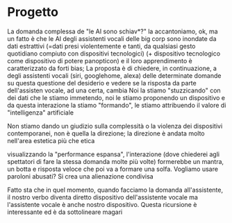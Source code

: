 # Progetto

La domanda complessa de "le AI sono schiav*?" la accantoniamo, ok, ma un fatto è che le AI degli assistenti vocali delle big corp sono inondate da dati estrattivi (=dati presi violentemente e tanti, da qualsiasi gesto quotidiano compiuto con dispositivi tecnologici) (+ dispositivo tecnologico come dispositivo di potere panopticon) e il loro apprendimento è caratterizzato da forti bias; 
La proposta è di chiedere, in continuazione, a degli assistenti vocali (siri, googlehome, alexa) delle determinate domande su questa questione del desiderio e vedere se la risposta da parte dell'assisten vocale, ad una certa, cambia
Noi la stiamo "stuzzicando" con dei dati che le stiamo immetendo, noi le stiamo proponendo un dispositivo e da questa interazione la stiamo "formando", le stiamo attribuendo il valore di "intelligenza" artificiale

Non stiamo dando un giudizio sulla complessità o la violenza dei dispositivi contemporanei, non è quella la direzione; la direzione è andata molto nell'area estetica più che etica

visualizzando la "performance espansa", l'interazione (dove chiederei agli spettatori di fare la stessa domanda molte più volte) formerebbe un mantra, un botta e risposta veloce che poi va a formare una solfa. Vogliamo usare paroloni abusati? Si crea una alienazione condivisa

Fatto sta che in quel momento, quando facciamo la domanda all'assistente, il nostro verbo diventa diretto dispositivo dell'assistente vocale ma l'assistente vocale è anche nostro dispositivo. Questa ricursione è interessante ed è da sottolineare magari

